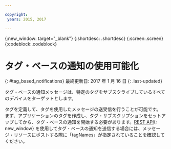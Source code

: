 ```yaml
---

copyright:
 years: 2015, 2017

---
```


{:new_window: target="_blank"}
{:shortdesc: .shortdesc}
{:screen:.screen}
{:codeblock:.codeblock}

# タグ・ベースの通知の使用可能化
{: #tag_based_notifications}
最終更新日: 2017 年 1 月 16 日
{: .last-updated}

タグ・ベースの通知メッセージは、特定のタグをサブスクライブしているすべてのデバイスをターゲットとします。 

タグを定義して、タグを使用したメッセージの送受信を行うことが可能です。
まず、アプリケーションのタグを作成し、タグ・サブスクリプションをセットアップしてから、タグ・ベースの通知を開始する必要があります。[REST API](https://mobile.{DomainName}/imfpush/){: new_window} を使用してタグ・ベースの通知を送信する場合には、メッセージ・リソースにポストする際に「tagNames」が指定されていることを確認してください。
